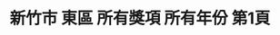 ---
title: "新竹市 東區 所有獎項 所有年份 第1頁"
description: "新竹市 東區 所有獎項 所有年份 獲獎餐廳 第1頁"
keywords:
  - 美食競賽
  - 台灣美食
  - 美食精選
datePublished: "2025-06-30"
dateModified: "2025-07-03"
city: "新竹市"
district: "東區"
award: "所有獎項"
year: "所有年份"
page: 1
count: 1

restaurants:
  - name: "菜園上海餐廳"
    city: "新竹市"
    district: "東區"
    address: "新竹市東區東大路一段136號"
    phone: "035438898"
    geo: "24.808519554054435, 120.97211164369801"
    link: "新竹市/東區/菜園上海餐廳"
    google_map: "https://maps.app.goo.gl/okbenzsF7BQb8mpYA"
    footinder: "https://footinder.com.tw/%E6%96%B0%E7%AB%B9%E5%B8%82%E6%9D%B1%E5%8D%80/127814/"
    award:
    - name: "500盤"
      year: "2024"
---